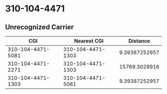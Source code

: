 # 310-104-4471
## Unrecognized Carrier


| CGI | Nearest CGI | Distance |
|-----|-------------|----------|
| 310-104-4471-5081 | 310-104-4471-1303 | 9.39387252957 |
| 310-104-4471-2271 | 310-104-4471-1303 | 15769.3028916 |
| 310-104-4471-1303 | 310-104-4471-5081 | 9.39387252957 |
